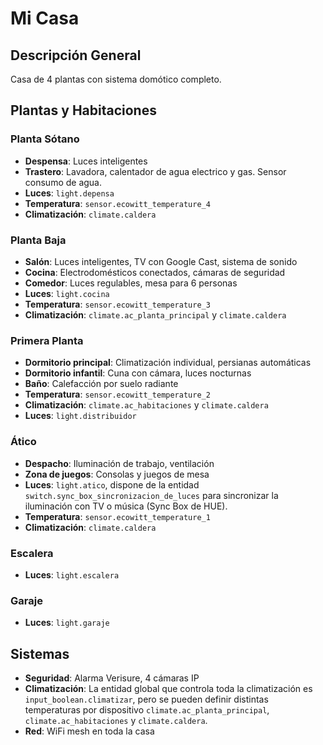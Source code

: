# Mi Casa

## Descripción General
Casa de 4 plantas con sistema domótico completo.

## Plantas y Habitaciones

### Planta Sótano
- **Despensa**: Luces inteligentes
- **Trastero**: Lavadora, calentador de agua electrico y gas. Sensor consumo de agua.
- **Luces**: `light.depensa`
- **Temperatura**: `sensor.ecowitt_temperature_4`
- **Climatización**: `climate.caldera`

### Planta Baja
- **Salón**: Luces inteligentes, TV con Google Cast, sistema de sonido
- **Cocina**: Electrodomésticos conectados, cámaras de seguridad
- **Comedor**: Luces regulables, mesa para 6 personas
- **Luces**: `light.cocina`
- **Temperatura**: `sensor.ecowitt_temperature_3`
- **Climatización**: `climate.ac_planta_principal` y `climate.caldera`

### Primera Planta  
- **Dormitorio principal**: Climatización individual, persianas automáticas
- **Dormitorio infantil**: Cuna con cámara, luces nocturnas
- **Baño**: Calefacción por suelo radiante
- **Temperatura**: `sensor.ecowitt_temperature_2`
- **Climatización**: `climate.ac_habitaciones` y `climate.caldera`
- **Luces**: `light.distribuidor`

### Ático
- **Despacho**: Iluminación de trabajo, ventilación
- **Zona de juegos**: Consolas y juegos de mesa
- **Luces**: `light.atico`, dispone de la entidad `switch.sync_box_sincronizacion_de_luces` para sincronizar la iluminación con TV o música (Sync Box de HUE).
- **Temperatura**: `sensor.ecowitt_temperature_1`
- **Climatización**: `climate.caldera`

### Escalera
- **Luces**: `light.escalera`

### Garaje
- **Luces**: `light.garaje`

## Sistemas
- **Seguridad**: Alarma Verisure, 4 cámaras IP
- **Climatización**: La entidad global que controla toda la climatización es `input_boolean.climatizar`, pero se pueden definir distintas temperaturas por dispositivo `climate.ac_planta_principal`, `climate.ac_habitaciones` y `climate.caldera`.
- **Red**: WiFi mesh en toda la casa